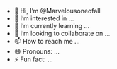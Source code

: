 - 👋 Hi, I’m @Marvelousoneofall
- 👀 I’m interested in ...
- 🌱 I’m currently learning ...
- 💞️ I’m looking to collaborate on ...
- 📫 How to reach me ...
- 😄 Pronouns: ...
- ⚡ Fun fact: ...

<!---
Marvelousoneofall/Marvelousoneofall is a ✨ special ✨ repository because its `README.md` (this file) appears on your GitHub profile.
You can click the Preview link to take a look at your changes.
--->

